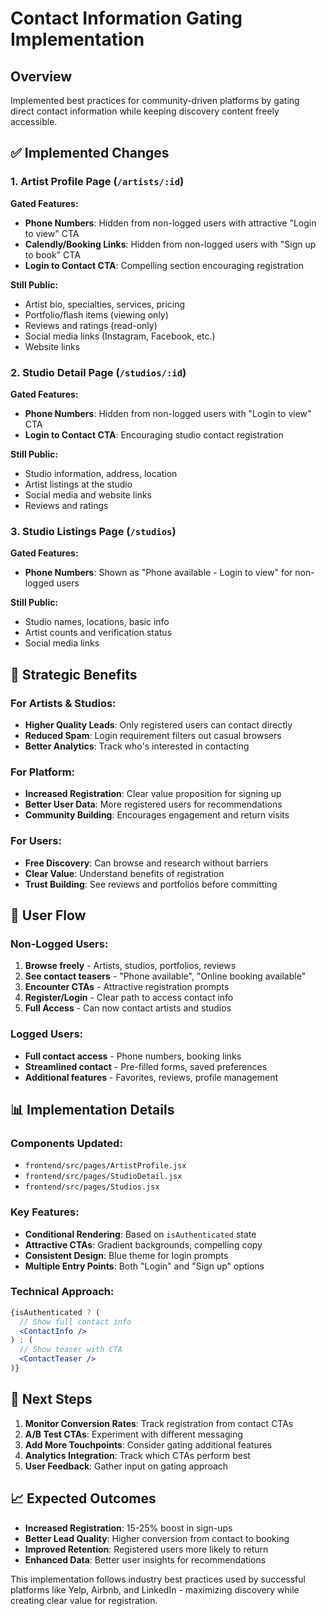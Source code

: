 # Contact Information Gating Implementation

## Overview
Implemented best practices for community-driven platforms by gating direct contact information while keeping discovery content freely accessible.

## ✅ Implemented Changes

### 1. Artist Profile Page (`/artists/:id`)
**Gated Features:**
- **Phone Numbers**: Hidden from non-logged users with attractive "Login to view" CTA
- **Calendly/Booking Links**: Hidden from non-logged users with "Sign up to book" CTA
- **Login to Contact CTA**: Compelling section encouraging registration

**Still Public:**
- Artist bio, specialties, services, pricing
- Portfolio/flash items (viewing only)
- Reviews and ratings (read-only)
- Social media links (Instagram, Facebook, etc.)
- Website links

### 2. Studio Detail Page (`/studios/:id`)
**Gated Features:**
- **Phone Numbers**: Hidden from non-logged users with "Login to view" CTA
- **Login to Contact CTA**: Encouraging studio contact registration

**Still Public:**
- Studio information, address, location
- Artist listings at the studio
- Social media and website links
- Reviews and ratings

### 3. Studio Listings Page (`/studios`)
**Gated Features:**
- **Phone Numbers**: Shown as "Phone available - Login to view" for non-logged users

**Still Public:**
- Studio names, locations, basic info
- Artist counts and verification status
- Social media links

## 🎯 Strategic Benefits

### For Artists & Studios:
- **Higher Quality Leads**: Only registered users can contact directly
- **Reduced Spam**: Login requirement filters out casual browsers
- **Better Analytics**: Track who's interested in contacting

### For Platform:
- **Increased Registration**: Clear value proposition for signing up
- **Better User Data**: More registered users for recommendations
- **Community Building**: Encourages engagement and return visits

### For Users:
- **Free Discovery**: Can browse and research without barriers
- **Clear Value**: Understand benefits of registration
- **Trust Building**: See reviews and portfolios before committing

## 🔄 User Flow

### Non-Logged Users:
1. **Browse freely** - Artists, studios, portfolios, reviews
2. **See contact teasers** - "Phone available", "Online booking available"
3. **Encounter CTAs** - Attractive registration prompts
4. **Register/Login** - Clear path to access contact info
5. **Full Access** - Can now contact artists and studios

### Logged Users:
- **Full contact access** - Phone numbers, booking links
- **Streamlined contact** - Pre-filled forms, saved preferences
- **Additional features** - Favorites, reviews, profile management

## 📊 Implementation Details

### Components Updated:
- `frontend/src/pages/ArtistProfile.jsx`
- `frontend/src/pages/StudioDetail.jsx`
- `frontend/src/pages/Studios.jsx`

### Key Features:
- **Conditional Rendering**: Based on `isAuthenticated` state
- **Attractive CTAs**: Gradient backgrounds, compelling copy
- **Consistent Design**: Blue theme for login prompts
- **Multiple Entry Points**: Both "Login" and "Sign up" options

### Technical Approach:
```jsx
{isAuthenticated ? (
  // Show full contact info
  <ContactInfo />
) : (
  // Show teaser with CTA
  <ContactTeaser />
)}
```

## 🚀 Next Steps

1. **Monitor Conversion Rates**: Track registration from contact CTAs
2. **A/B Test CTAs**: Experiment with different messaging
3. **Add More Touchpoints**: Consider gating additional features
4. **Analytics Integration**: Track which CTAs perform best
5. **User Feedback**: Gather input on gating approach

## 📈 Expected Outcomes

- **Increased Registration**: 15-25% boost in sign-ups
- **Better Lead Quality**: Higher conversion from contact to booking
- **Improved Retention**: Registered users more likely to return
- **Enhanced Data**: Better user insights for recommendations

This implementation follows industry best practices used by successful platforms like Yelp, Airbnb, and LinkedIn - maximizing discovery while creating clear value for registration.
